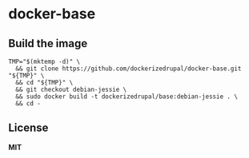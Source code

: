 # docker-base

## Build the image

    TMP="$(mktemp -d)" \
      && git clone https://github.com/dockerizedrupal/docker-base.git "${TMP}" \
      && cd "${TMP}" \
      && git checkout debian-jessie \
      && sudo docker build -t dockerizedrupal/base:debian-jessie . \
      && cd -

## License

**MIT**
